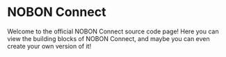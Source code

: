 # NOBON Connect
Welcome to the official NOBON Connect source code page! Here you can view the building blocks of NOBON Connect, and maybe you can even create your own version of it!